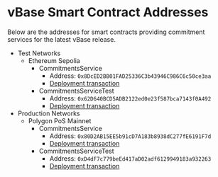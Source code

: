 # vBase Smart Contract Addresses

Below are the addresses for smart contracts providing commitment services
for the latest vBase release.

* Test Networks
  * Ethereum Sepolia
    * CommitmentsService
      * Address: `0x8DcED2BB01FAD25336C3b43946C986C6c50ce3aa`
      * [Deployment transaction](https://sepolia.etherscan.io/tx/0xf055bebb4b21a04cc076671ecaf455c45fc201e3508deacdae2899c260132957)
    * CommitmentsServiceTest
      * Address: `0x62D640BCD5ADB2122ed0e23f587bca7143f0A492`
      * [Deployment transaction](https://sepolia.etherscan.io/tx/0x2e1ba67bb65a609e3d555102161d7fc833b8ed4ff490c6c6082e310e88c3fba6)
* Production Networks
  * Polygon PoS Mainnet
    * CommitmentsService
      * Address: `0x80D2AB15EE5b91cD7A183b8938dC277fE6191F7d`
      * [Deployment transaction](https://polygonscan.com/tx/0xb60915c7a8da9a277d09e7f9807ba70d75f203040135faa6f77d555c12918b84)
    * CommitmentsServiceTest
      * Address: `0xD4dF7c779beEd417aD02adf6129949183a932263`
      * [Deployment transaction](https://polygonscan.com/tx/0xf57bcde72d657e14412d5bf9214e4195b8721546f356820ed148f08e29bd9a97)
